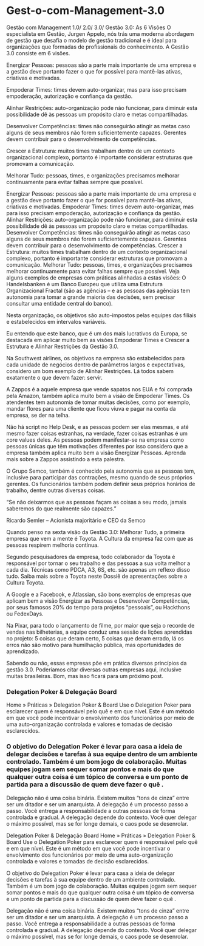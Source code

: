 # Gest-o-com-Management-3.0
Gestão com Management 1.0/ 2.0/ 3.0/
Gestão 3.0: As 6 Visões
O especialista em Gestão, Jurgen Appelo, nós trás uma moderna abordagem de gestão que desafia o modelo de gestão tradicional e é ideal para organizações que formadas de profissionais do conhecimento. A Gestão 3.0 consiste em 6 visões.

Energizar Pessoas: pessoas são a parte mais importante de uma empresa e a gestão deve portanto fazer o que for possível para mantê-las ativas, criativas e motivadas.

Empoderar Times: times devem auto-organizar, mas para isso precisam empoderação, autorização e confiança da gestão.

Alinhar Restrições: auto-organização pode não funcionar, para diminuir esta possibilidade dê às pessoas um propósito claro e metas compartilhadas.

Desenvolver Competências: times não conseguirão atingir as metas caso alguns de seus membros não forem suficientemente capazes. Gerentes devem contribuir para o desenvolvimento de competências.

Crescer a Estrutura: muitos times trabalham dentro de um contexto organizacional complexo, portanto é importante considerar estruturas que promovam a comunicação.

Melhorar Tudo: pessoas, times, e organizações precisamos melhorar continuamente para evitar falhas sempre que possível.


Energizar Pessoas: pessoas são a parte mais importante de uma empresa e a gestão deve portanto fazer o que for possível para mantê-las ativas, criativas e motivadas.
Empoderar Times: times devem auto-organizar, mas para isso precisam empoderação, autorização e confiança da gestão.
Alinhar Restrições: auto-organização pode não funcionar, para diminuir esta possibilidade dê às pessoas um propósito claro e metas compartilhadas.
Desenvolver Competências: times não conseguirão atingir as metas caso alguns de seus membros não forem suficientemente capazes. Gerentes devem contribuir para o desenvolvimento de competências.
Crescer a Estrutura: muitos times trabalham dentro de um contexto organizacional complexo, portanto é importante considerar estruturas que promovam a comunicação.
Melhorar Tudo: pessoas, times, e organizações precisamos melhorar continuamente para evitar falhas sempre que possível.
Veja alguns exemplos de empresas com práticas alinhadas a estas visões:   O Handelsbanken é um Banco Europeu que utiliza uma Estrutura Organizacional Fractal (são as agências – e as pessoas das agências tem autonomia para tomar a grande maioria das decisões, sem precisar consultar uma entidade central do banco).

Nesta organização, os objetivos são auto-impostos pelas equipes das filiais e estabelecidos em intervalos variáveis. 

Eu entendo que este banco, que é um dos mais lucrativos da Europa, se destacada em aplicar muito bem as visões Empoderar Times e  Crescer a Estrutura e Alinhar Restrições da Gestão 3.0. 

Na Southwest airlines, os objetivos na empresa são estabelecidos para cada unidade de negócios dentro de parâmetros largos e expectativas, considero um bom exemplo de Alinhar Restrições. Lá todos sabem exatamente o que devem fazer: servir.  

A Zappos é a aquele empresa que vende sapatos nos EUA e foi comprada pela Amazon, também aplica muito bem a visão de Empoderar Times. Os atendentes tem autonomia de tomar muitas decisões, como por exemplo, mandar flores para uma cliente que ficou viuva e pagar na conta da empresa, se der na telha.

Não há script no Help Desk, e as pessoas podem ser elas mesmas, e até mesmo fazer coisas estranhas, na verdade, fazer coisas estranhas é um core values deles. As pessoas podem manifestar-se na empresa como pessoas únicas que têm motivações diferentes por isso considero que a empresa também aplica muito bem a visão Energizar Pessoas. Aprenda mais sobre a Zappos assistindo a esta palestra.  

O Grupo Semco, também é conhecido pela autonomia que as pessoas tem, inclusive para participar das contrações, mesmo quando de seus próprios gerentes. Os funcionários também podem definir seus próprios horários de trabalho, dentre outras diversas coisas.

“Se não deixarmos que as pessoas façam as coisas a seu modo, jamais saberemos do que realmente são capazes.”

Ricardo Semler – Acionista majoritário e CEO da Semco

Quando penso na sexta visão da Gestão 3.0: Melhorar Tudo, a primeira empresa que vem a mente é Toyota. A Cultura da empresa faz com que as pessoas respirem melhoria contínua.

Segundo pesquisadores da empresa, todo colaborador da Toyota é responsável por tornar  o seu trabalho e das pessoas a sua volta melhor a cada dia. Técnicas como PDCA, A3, 6S, etc. são apenas um reflexo disso tudo. Saiba mais sobre a Toyota neste Dossiê de apresentações sobre a Cultura Toyota.

A Google e a Facebook, e Atlassian, são bons exemplos de empresas que aplicam bem a visão Energizar as Pessoas e Desenvolver Competências, por seus famosos 20% do tempo para projetos “pessoais”, ou Hackthons ou FedexDays.

Na Pixar, para todo o lançamento de filme, por maior que seja o recorde de vendas nas bilheterias, a equipe conduz uma sessão de lições aprendidas no projeto: 5 coisas que deram certo, 5 coisas que deram errado, lá os erros não são motivo para humilhação pública, mas oportunidades de aprendizado.

Sabendo ou não, essas empresas põe em prática diversos princípios da gestão 3.0. Poderíamos citar diversas outras empresas aqui, inclusive muitas brasileiras. Bom, mas isso ficará para um próximo post.

### Delegation Poker & Delegação Board
Home » Práticas » Delegation Poker & Board
Use o Delegation Poker para esclarecer quem é responsável pelo quê e em que nível. Este é um método em que você pode incentivar o envolvimento dos funcionários por meio de uma auto-organização controlada e valores e tomadas de decisão esclarecidos.

### O objetivo do Delegation Poker é levar para casa a ideia de delegar decisões e tarefas à sua equipe dentro de um ambiente controlado. Também é um bom jogo de colaboração. Muitas equipes jogam sem sequer somar pontos e mais do que qualquer outra coisa é um tópico de conversa e um ponto de partida para a discussão de  quem deve fazer  o quê .

Delegação não é uma coisa binária.  Existem muitos “tons de cinza” entre ser um ditador e ser um anarquista.
A delegação é um processo passo a passo. Você entrega a responsabilidade a outras pessoas de forma controlada e gradual.
A delegação depende do contexto. Você quer delegar o máximo possível, mas se for longe demais, o caos pode se desenrolar.

Delegation Poker & Delegação Board
Home » Práticas » Delegation Poker & Board
Use o Delegation Poker para esclarecer quem é responsável pelo quê e em que nível. Este é um método em que você pode incentivar o envolvimento dos funcionários por meio de uma auto-organização controlada e valores e tomadas de decisão esclarecidos.

O objetivo do Delegation Poker é levar para casa a ideia de delegar decisões e tarefas à sua equipe dentro de um ambiente controlado. Também é um bom jogo de colaboração. Muitas equipes jogam sem sequer somar pontos e mais do que qualquer outra coisa é um tópico de conversa e um ponto de partida para a discussão de  quem deve fazer  o quê .

Delegação não é uma coisa binária.  Existem muitos “tons de cinza” entre ser um ditador e ser um anarquista.
A delegação é um processo passo a passo. Você entrega a responsabilidade a outras pessoas de forma controlada e gradual.
A delegação depende do contexto. Você quer delegar o máximo possível, mas se for longe demais, o caos pode se desenrolar.

